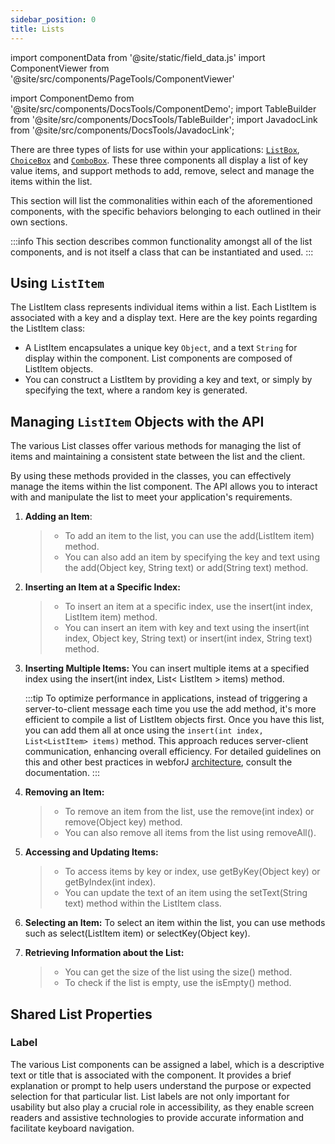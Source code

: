 ```yaml
---
sidebar_position: 0
title: Lists
---
```


import componentData from '@site/static/field_data.js'
import ComponentViewer from '@site/src/components/PageTools/ComponentViewer'

import ComponentDemo from '@site/src/components/DocsTools/ComponentDemo';
import TableBuilder from '@site/src/components/DocsTools/TableBuilder';
import JavadocLink from '@site/src/components/DocsTools/JavadocLink';

<JavadocLink type="foundation" location="com/webforj/component/list/DwcList"/>

There are three types of lists for use within your applications: [`ListBox`](docs/components/list-components/listbox), [`ChoiceBox`](docs/components/list-components/choicebox) and [`ComboBox`](docs/components/list-components/combobox). These three components all display a list of key value items, and support methods to add, remove, select and manage the items within the list.

This section will list the commonalities within each of the aforementioned components, with the specific behaviors belonging to each outlined in their own sections.

:::info
This section describes common functionality amongst all of the list components, and is not itself a class that can be instantiated and used.
:::

<!-- Add a managing items section -->

<!-- Add vs insert, adding multiple items, iterate over list items, removal, etc -->

## Using `ListItem`

The <JavadocLink type="foundation" location="com/webforj/component/list/ListItem"  code="true">ListItem</JavadocLink> class represents individual items within a list. Each <JavadocLink type="foundation" location="com/webforj/component/list/ListItem"  code="true">ListItem</JavadocLink> is associated with a key and a display text. Here are the key points regarding the <JavadocLink type="foundation" location="com/webforj/component/list/ListItem"  code="true">ListItem</JavadocLink> class:

- A <JavadocLink type="foundation" location="com/webforj/component/list/ListItem"  code="true">ListItem</JavadocLink> encapsulates a unique key `Object`, and a text `String` for display within the component. List components are composed of <JavadocLink type="foundation" location="com/webforj/component/list/ListItem"  code="true">ListItem</JavadocLink> objects.
- You can construct a <JavadocLink type="foundation" location="com/webforj/component/list/ListItem"  code="true">ListItem</JavadocLink> by providing a key and text, or simply by specifying the text, where a random key is generated.

## Managing `ListItem` Objects with the API

The various List classes offer various methods for managing the list of items and maintaining a consistent state between the list and the client.

By using these methods provided in the classes, you can effectively manage the items within the list component. The API allows you to interact with and manipulate the list to meet your application's requirements.

1. **Adding an Item**:

   > - To add an item to the list, you can use the <JavadocLink type="foundation" location="com/webforj/component/list/DwcList" suffix='#add(org.dwcj.component.list.ListItem)' code="true">add(ListItem item)</JavadocLink> method.
   > - You can also add an item by specifying the key and text using the <JavadocLink type="foundation" location="com/webforj/component/list/DwcList" suffix='#add(java.lang.Object,java.lang.String)' code="true">add(Object key, String text)</JavadocLink> or <JavadocLink type="foundation" location="com/webforj/component/list/DwcList" suffix='#add(java.lang.String)' code="true">add(String text)</JavadocLink> method.


2. **Inserting an Item at a Specific Index:**

   > - To insert an item at a specific index, use the <JavadocLink type="foundation" location="com/webforj/component/list/DwcList" suffix='#insert(int,org.dwcj.component.list.ListItem)' code="true">insert(int index, ListItem item)</JavadocLink> method.
   > - You can insert an item with key and text using the <JavadocLink type="foundation" location="com/webforj/component/list/DwcList" suffix='#insert(int,java.lang.Object,java.lang.String)' code="true">insert(int index, Object key, String text)</JavadocLink> or <JavadocLink type="foundation" location="com/webforj/component/list/DwcList" suffix='#insert(int,java.lang.String)' code="true">insert(int index, String text)</JavadocLink> method.

3. **Inserting Multiple Items:** You can insert multiple items at a specified index using the <JavadocLink type="foundation" location="com/webforj/component/list/DwcList" suffix='l#insert(int,java.util.List)' code="true">insert(int index, List< ListItem > items)</JavadocLink> method.

   :::tip
To optimize performance in applications, instead of triggering a server-to-client message each time you use the add method, it's more efficient to compile a list of <JavadocLink type="foundation" location="com/webforj/component/list/ListItem"  code="true">ListItem</JavadocLink> objects first. Once you have this list, you can add them all at once using the `insert(int index, List<ListItem> items)` method. This approach reduces server-client communication, enhancing overall efficiency. For detailed guidelines on this and other best practices in webforJ [architecture](/architecture/architecture.md), consult the documentation.
   :::

4. **Removing an Item:**

   > - To remove an item from the list, use the <JavadocLink type="foundation" location="com/webforj/component/list/DwcList" suffix='#remove(int)' code="true">remove(int index)</JavadocLink> or <JavadocLink type="foundation" location="com/webforj/component/list/DwcList" suffix='#remove(java.lang.Object)' code="true">remove(Object key)</JavadocLink> method.
   > - You can also remove all items from the list using <JavadocLink type="foundation" location="com/webforj/component/list/DwcList" suffix='#removeAll()' code="true">removeAll()</JavadocLink>.

5. **Accessing and Updating Items:**

   > - To access items by key or index, use <JavadocLink type="foundation" location="com/webforj/component/list/DwcList" suffix='#getByKey(java.lang.Object)' code="true">getByKey(Object key)</JavadocLink> or <JavadocLink type="foundation" location="com/webforj/component/list/DwcList" suffix='#getByIndex(int)' code="true">getByIndex(int index)</JavadocLink>.
   > - You can update the text of an item using the <JavadocLink type="foundation" location="com/webforj/component/list/ListItem" suffix='#setText(java.lang.String)' code="true">setText(String text)</JavadocLink> method within the <JavadocLink type="foundation" location="com/webforj/component/list/ListItem"  code="true">ListItem</JavadocLink> class.

6. **Selecting an Item:** To select an item within the list, you can use methods such as <JavadocLink type="foundation" location="com/webforj/component/list/DwcList" suffix='#select(org.dwcj.component.list.ListItem)' code="true">select(ListItem item)</JavadocLink> or <JavadocLink type="foundation" location="com/webforj/component/list/DwcList" suffix='#selectKey(java.lang.Object)' code="true">selectKey(Object key)</JavadocLink>.

7. **Retrieving Information about the List:**
   > - You can get the size of the list using the <JavadocLink type="foundation" location="com/webforj/component/list/DwcList" suffix='#size()' code="true">size()</JavadocLink> method.
   > - To check if the list is empty, use the <JavadocLink type="foundation" location="com/webforj/component/list/DwcList" suffix='#isEmpty()' code="true">isEmpty()</JavadocLink> method.

## Shared List Properties

### Label

The various List components can be assigned a label, which is a descriptive text or title that is associated with the component. It provides a brief explanation or prompt to help users understand the purpose or expected selection for that particular list. List labels are not only important for usability but also play a crucial role in accessibility, as they enable screen readers and assistive technologies to provide accurate information and facilitate keyboard navigation.

<!-- ADD DEMO WITH ALL THREE AND A LABEL -->

